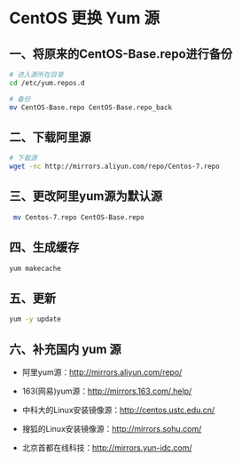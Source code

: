 # CentOS 更换 Yum 源

## 一、将原来的CentOS-Base.repo进行备份

```bash
# 进入源所在目录
cd /etc/yum.repos.d

# 备份
mv CentOS-Base.repo CentOS-Base.repo_back
```

## 二、下载阿里源

```bash
# 下载源
wget -nc http://mirrors.aliyun.com/repo/Centos-7.repo
```

## 三、更改阿里yum源为默认源

```bash
 mv Centos-7.repo CentOS-Base.repo
```

## 四、生成缓存

```bash
yum makecache
```

## 五、更新

```bash
yum -y update
```

## 六、补充国内 yum 源

- 阿里yum源：<http://mirrors.aliyun.com/repo/>
- 163(网易)yum源：<http://mirrors.163.com/.help/>

- 中科大的Linux安装镜像源：<http://centos.ustc.edu.cn/>

- 搜狐的Linux安装镜像源：<http://mirrors.sohu.com/>

- 北京首都在线科技：<http://mirrors.yun-idc.com/>
